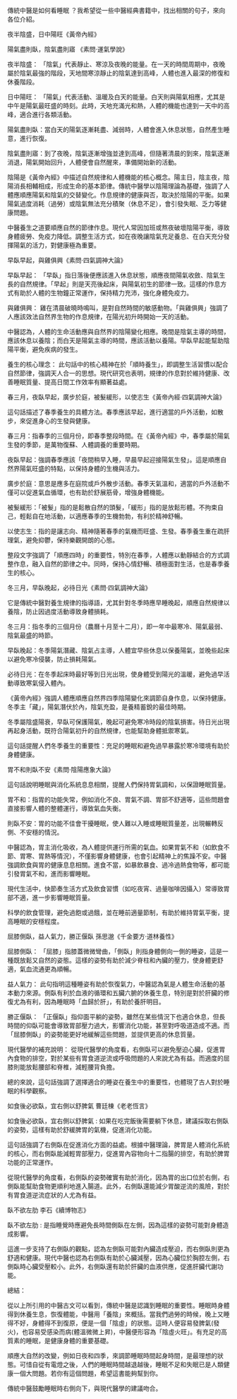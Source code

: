 傳統中醫是如何看睡眠 ？我希望從一些中醫經典書籍中，找出相關的句子，來向各位介紹。

夜半陰盛，日中陽旺《黃帝內經》

陽氣盡則臥，陰氣盡則寤 《素問·運氣學說》

夜半陰盛： 「陰氣」代表靜止、寒涼及夜晚的能量。在一天的時間周期中，夜晚屬於陰氣最強的階段，天地間寒涼靜止的陰氣達到高峰，人體也進入最深的修復和休養階段。

日中陽旺： 「陽氣」代表活動、溫暖及白天的能量。白天則與陽氣相應，尤其是中午是陽氣最旺盛的時刻。此時，天地充滿光和熱，人體的機能也達到一天中的高峰，適合進行各類活動。

陽氣盡則臥：當白天的陽氣逐漸耗盡、減弱時，人體會進入休息狀態，自然產生睡意，進行恢復。

陰氣盡則寤：到了夜晚，陰氣逐漸增強並達到高峰，但隨著清晨的到來，陰氣逐漸消退，陽氣開始回升，人體便會自然醒來，準備開始新的活動。

陰陽是《黃帝內經》中描述自然規律和人體機能的核心概念。陽主日，陰主夜，陰陽消長相輔相成，形成生命的基本節律。傳統中醫學以陰陽理論為基礎，強調了人體應順應陽氣和陰氣的交替變化。作息規律的健康與否，取決於陰陽的平衡。如果陽氣過度消耗（過勞）或陰氣無法充分積聚（休息不足），會引發失眠、乏力等健康問題。

中醫養生之道要順應自然的節律作息。現代人常因加班或熬夜破壞陰陽平衡，導致身體疲勞、免疫力降低。調整生活方式，如在夜晚讓陰氣充足養息、在白天充分發揮陽氣的活力，對健康極為重要。

  

早臥早起，與雞俱興《素問·四氣調神大論》

早臥早起： 「早臥」指日落後便應該進入休息狀態，順應夜間陽氣收斂、陰氣生長的自然規律。「早起」則是天亮後起床，與陽氣初生的節律一致。這樣的作息方式有助於人體的生物鐘正常運作，保持精力充沛，強化身體免疫力。

與雞俱興： 雞在清晨破曉時鳴叫，是對自然時間的敏感動物。「與雞俱興」強調了人應該效法自然界生物的作息規律，在陽光初升時開始一天的活動。

中醫認為，人體的生命活動應與自然界的陰陽變化相應。晚間是陰氣主導的時間，應該休息以養陰；而白天是陽氣主導的時間，應該活動以養陽。早臥早起能幫助陰陽平衡，避免疾病的發生。

養生的核心理念： 此句話中的核心精神在於「順時養生」，即調整生活習慣以配合自然節律，強調天人合一的思想。現代研究也表明，規律的作息對於維持健康、改善睡眠質量、提高日間工作效率有顯著益處。

  

春三月，夜臥早起，廣步於庭，被髮緩形，以使志生《黃帝內經·四氣調神大論》

這句話描述了春季養生的具體方法。春季應該早起，進行適當的戶外活動，如散步，來促進身心的生發與健康。

春三月：指春季的三個月份，即春季整段時間。在《黃帝內經》中，春季屬於陽氣生發的季節，是萬物復蘇、人體調養的重要時期。

夜臥早起：強調春季應該「夜間稍早入睡，早晨早起迎接陽氣生發」。這是順應自然界陽氣旺盛的特點，以保持身體的生機與活力。

廣步於庭：意思是應多在庭院或戶外散步活動。春季天氣溫和，適當的戶外活動不僅可以促進氣血循環，也有助於舒展筋骨，增強身體機能。

被髮緩形：「被髮」指的是鬆散自然的頭髮，「緩形」指的是放鬆形體。不拘束自己，輕鬆自在地活動，以適應春季的生機勃勃，有利於精神舒暢。

以使志生：指的是讓志向、精神隨著春季的氣機而旺盛、生發。春季養生重在疏肝理氣，避免抑鬱，保持樂觀開朗的心態。

整段文字強調了「順應四時」的重要性，特別在春季，人體應以動靜結合的方式調整作息，融入自然的節律之中。同時，保持心情舒暢、積極面對生活，也是春季養生的核心。

冬三月，早臥晚起，必待日光《素問·四氣調神大論》

它是傳統中醫對養生規律的指導語，尤其針對冬季時應早睡晚起，順應自然規律以養陰，防止因過度活動導致身體損耗。

冬三月：指冬季的三個月份（農曆十月至十二月），即一年中最寒冷、陽氣最弱、陰氣最盛的時節。

早臥晚起：冬季陽氣潛藏、陰氣占主導，人體宜早些休息以保養陽氣，並晚些起床以避免寒冷侵襲，防止損耗陽氣。

必待日光：在冬季起床時最好等到日光出現，使身體受到陽光的溫暖，避免過早活動導致寒氣侵入體內。

《黃帝內經》強調人體應順應自然界四季陰陽變化來調節自身作息，以保持健康。冬季主「藏」，陽氣潛伏於內，陰氣充盈，是養精蓄銳的最佳時期。

冬季屬陰盛陽衰，早臥可保護陽氣，晚起可避免寒冷時段的陰氣損害。待日光出現再起身活動，既符合陽氣初升的自然規律，也能幫助身體抵禦寒氣。

這句話提醒人們冬季養生的重要性：充足的睡眠和避免過早暴露於寒冷環境有助於身體健康。

胃不和則臥不安《素問·陰陽應象大論》

這句話說明睡眠與消化系統息息相關，提醒人們保持胃氣調和，以保證睡眠質量。

胃不和：指胃的功能失常，例如消化不良、胃氣不調、胃部不舒適等，這些問題會直接影響人體的整體運行，導致氣血失衡。

則臥不安：胃的功能不佳會干擾睡眠，使人難以入睡或睡眠質量差，出現輾轉反側、不安穩的情況。

中醫認為，胃主消化吸收，為人體提供運行所需的氣血。如果胃氣不和（如飲食不節、胃寒、胃熱等情況），不僅影響身體健康，也會引起精神上的焦躁不安。中醫強調飲食與胃的健康息息相關。進食不當，如暴飲暴食、過冷過熱食物等，都可能引發胃氣不和，進而影響睡眠。

現代生活中，快節奏生活方式及飲食習慣（如吃夜宵、過量咖啡因攝入）常導致胃部不適，進一步影響睡眠質量。

科學的飲食管理，避免過飽或過餓，並在睡前適量節制，有助於維持胃氣平衡，提高睡眠的安穩程度。

  

屈膝側臥，益人氣力，勝正偃臥 孫思邈《千金要方·道林養性》

屈膝側臥： 「屈膝」指膝蓋微微彎曲，「側臥」則指身體側向一側的睡姿，這是一種既放鬆又自然的姿態。這樣的姿勢有助於減少脊柱和內臟的壓力，使身體更舒適，氣血流通更為順暢。

益人氣力： 此句指明這種睡姿有助於恢復氣力，中醫認為氣是人體生命活動的基本動力來源。側臥有利於血液的循環和五臟六腑的休養生息，特別是對於肝臟的修復尤為有利，因為睡眠時「血歸於肝」，有助於養肝明目。

勝正偃臥： 「正偃臥」指仰面平躺的姿勢，雖然在某些情況下也適合休息，但長時間的仰臥可能會導致胃部壓力過大，影響消化功能，甚至對呼吸道造成不適。而「屈膝側臥」的姿勢能更好地緩解這些問題，並提供更高的休息質量。

現代醫學的補充說明： 從現代醫學的角度看，右側臥可以避免壓迫心臟，促進胃內食物的排空，對於某些有胃食道逆流或呼吸問題的人來說尤為有益。而適度的屈膝則能放鬆腰部和脊椎，減輕腰背負擔。

總的來說，這句話強調了選擇適合的睡姿在養生中的重要性，也體現了古人對於睡眠的科學觀察。

如食後必欲臥，宜右側以舒脾氣 曹廷棟《老老恆言》

如食後必欲臥，宜右側以舒脾氣 : 如果在吃完飯後需要躺下休息，建議採取右側臥的姿勢，這樣有助於舒緩脾胃的氣機，促進消化功能。

這句話強調了右側臥在促進消化方面的益處。根據中醫理論，脾胃是人體消化系統的核心，而右側臥能減輕胃部壓力，促進胃內容物向十二指腸的排空，有助於脾胃功能的正常運作。

從現代醫學的角度看，右側臥的姿勢確實有助於消化，因為胃的出口位於右側，右側臥能幫助食物更順利地進入腸道。此外，右側臥還能減少胃酸逆流的風險，對於有胃食道逆流症狀的人尤為有益。

臥不欲左肋 李石《續博物志》

臥不欲左肋 : 是指睡覺時應避免長時間側臥在左側，因為這樣的姿勢可能對身體造成影響。

這進一步支持了右側臥的觀點，認為左側臥可能對內臟造成壓迫，而右側臥則更為舒適和健康。現代中醫也認為右側臥有助於心臟減壓，因為心臟位於胸腔左側，右側臥時心臟受壓較小。此外，右側臥還有助於肝臟的血液供應，促進肝臟代謝功能。

  

總結：

從以上所引用的中醫古文可以看到，傳統中醫是認識到睡眠的重要性。睡眠時身體得到休養生息，恢復體能，中醫用「養陰」來概括。當我們過勞的時候，晚上又睡得不好，身體得不到復原，便是一個「陰虛」的狀態。這時人便容易發脾氣(發火)，也容易受感染而病(體溫微微上昇)，中醫便形容為「陰虛火旺」。有充足的高質素的睡眠，是健康身體的重要基礎。

順應大自然的改變，例如日夜和四季，來調節睡眠時間起身時間，是最理想的狀態。可惜自從有電燈之後，人們的睡眠時間越退越後，睡眠不足和失眠已是人類健康一個大問題。若你有這個問題，希望這書能夠幫到你。

傳統中醫鼓勵睡眠時右側向下，與現代醫學的建議吻合。
